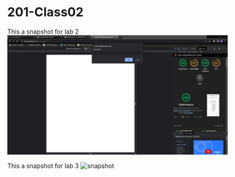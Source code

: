# 201-Class02
This a snapshot for lab 2
![snapshot](https://github.com/CodeMell/201-Class02/blob/main/Screenshot%202023-02-21%20161244.jpg)

This a snapshot for lab 3
![snapshot]([https://github.com/CodeMell/201-Class02/blob/main/Screenshot%202023-02-21%20161244.jpg](https://github.com/CodeMell/201-Class02/blob/main/Screenshot%202023-02-23%20085442.jpg))
